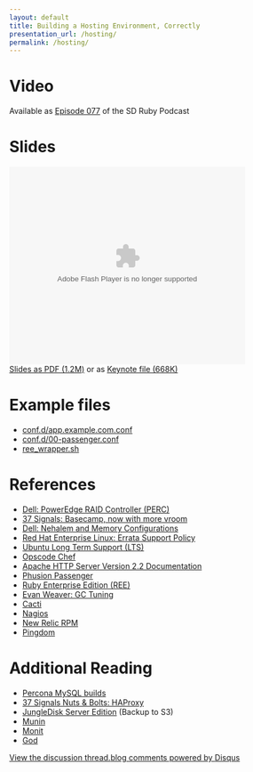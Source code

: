 ```yaml
---
layout: default
title: Building a Hosting Environment, Correctly
presentation_url: /hosting/
permalink: /hosting/
---
```

<div id="hosting">
  <h1>Video</h1>
  <p>Available as <a href="http://sdruby.org/podcast/77">Episode 077</a> of the SD Ruby Podcast</p>

  <h1>Slides</h1>
  <p>
    <div style="width:425px;text-align:left" id="__ss_2862693"><object style="margin:0px" width="425" height="355"><param name="movie" value="http://static.slidesharecdn.com/swf/ssplayer2.swf?doc=hosting-key-100108113335-phpapp02&amp;stripped_title=building-your-own-rails-hosting-environment" /><param name="allowFullScreen" value="true"/><param name="allowScriptAccess" value="always"/><embed src="http://static.slidesharecdn.com/swf/ssplayer2.swf?doc=hosting-key-100108113335-phpapp02&amp;stripped_title=building-your-own-rails-hosting-environment" type="application/x-shockwave-flash" allowscriptaccess="always" allowfullscreen="true" width="425" height="355"></embed></object></div>
    <a href="http://s3.nicbenders.com.s3.amazonaws.com/files/Hosting.pdf">Slides as PDF (1.2M)</a> or as <a href="http://s3.nicbenders.com.s3.amazonaws.com/files/Hosting.key.zip">Keynote file (668K)</a>
  </p>

  <h1>Example files</h1>
  <ul class="posts">
    <li><a href="examples/app.example.com.conf">conf.d/app.example.com.conf</a></li>
    <li><a href="examples/00-passenger.conf">conf.d/00-passenger.conf</a></li>
    <li><a href="examples/ree_wrapper.sh">ree_wrapper.sh</a></li>
  </ul>

  <h1>References</h1>
  <ul class="posts">
    <li><a href="http://www.dell.com/content/topics/topic.aspx/global/products/pvaul/topics/en/us/raid_controller">Dell: PowerEdge RAID Controller (PERC)</a></li>
    <li><a href="http://37signals.com/svn/posts/1819-basecamp-now-with-more-vroom">37 Signals: Basecamp, now with more vroom</a></li>
    <li><a href="http://www.delltechcenter.com/page/04-08-2009+-+Nehalem+and+Memory+Configurations">Dell: Nehalem and Memory Configurations</a></li>
    <li><a href="http://www.redhat.com/security/updates/errata/">Red Hat Enterprise Linux: Errata Support Policy</a></li>
    <li><a href="https://wiki.ubuntu.com/LTS">Ubuntu Long Term Support (LTS)</a></li>
    <li><a href="http://wiki.opscode.com/display/chef/Home">Opscode Chef</a></li>
    <li><a href="http://httpd.apache.org/docs/2.2/">Apache HTTP Server Version 2.2 Documentation</a></li>
    <li><a href="http://www.modrails.com/">Phusion Passenger</a></li>
    <li><a href="http://www.rubyenterpriseedition.com/">Ruby Enterprise Edition (REE)</a></li>
    <li><a href="http://blog.evanweaver.com/articles/2009/04/09/ruby-gc-tuning/">Evan Weaver: GC Tuning</a></li>
    <li><a href="http://www.cacti.net/">Cacti</a></li>
    <li><a href="http://www.nagios.org/">Nagios</a></li>
    <li><a href="http://www.newrelic.com/">New Relic RPM</a></li>
    <li><a href="http://www.pingdom.com/">Pingdom</a></li>
  </ul>

  <h1>Additional Reading</h1>
  <ul class="posts">
    <li><a href="http://www.percona.com/percona-lab.html">Percona MySQL builds</a></li>
    <li><a href="http://37signals.com/svn/posts/1073-nuts-bolts-haproxy">37 Signals Nuts &amp; Bolts: HAProxy</a></li>
    <li><a href="http://www.jungledisk.com/business/server/features/">JungleDisk Server Edition</a> (Backup to S3)</li>
    <li><a href="http://munin.projects.linpro.no/">Munin</a></li>
    <li><a href="http://mmonit.com/monit/">Monit</a></li>
    <li><a href="http://god.rubyforge.org/">God</a></li>
  </ul>

  <div id="disqus_thread"></div><script type="text/javascript" src="http://disqus.com/forums/nicbenders/embed.js"></script><noscript><a href="http://disqus.com/forums/nicbenders/?url=ref">View the discussion thread.</a></noscript><a href="http://disqus.com" class="dsq-brlink">blog comments powered by <span class="logo-disqus">Disqus</span></a>
</div>
